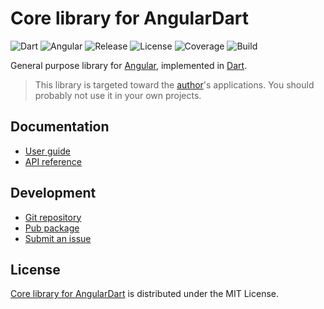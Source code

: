 # Core library for AngularDart
![Dart](https://img.shields.io/badge/dart-%3E%3D2.1-brightgreen.svg)  ![Angular](https://img.shields.io/badge/angular-%3E%3D5.1-brightgreen.svg) ![Release](https://img.shields.io/pub/v/ngx_core.svg) ![License](https://img.shields.io/badge/license-MIT-blue.svg) ![Coverage](https://coveralls.io/repos/github/cedx/ngx-core.dart/badge.svg) ![Build](https://travis-ci.com/cedx/ngx-core.dart.svg)

General purpose library for [Angular](https://webdev.dartlang.org/angular), implemented in [Dart](https://www.dartlang.org).

> This library is targeted toward the [author](https://belin.io)'s applications.
> You should probably not use it in your own projects.

## Documentation
- [User guide](https://dev.belin.io/ngx-core.dart)
- [API reference](https://dev.belin.io/ngx-core.dart/api)

## Development
- [Git repository](https://github.com/cedx/ngx-core.dart)
- [Pub package](https://pub.dartlang.org/packages/ngx_core)
- [Submit an issue](https://github.com/cedx/ngx-core.dart/issues)

## License
[Core library for AngularDart](https://dev.belin.io/ngx-core.dart) is distributed under the MIT License.
